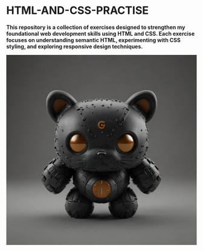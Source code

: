 # HTML-AND-CSS-PRACTISE



**This repository is a collection of exercises designed to strengthen my foundational web development skills using HTML and CSS. Each exercise focuses on understanding semantic HTML, experimenting with CSS styling, and exploring responsive design techniques.**

![HTML and CSS Practice](./html-css-banner.png)

